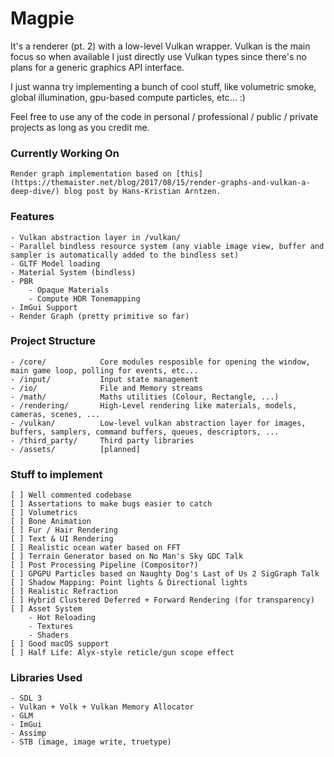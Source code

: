 # Magpie

It's a renderer (pt. 2) with a low-level Vulkan wrapper. Vulkan is the main focus so when available I just directly use Vulkan types since there's no plans for a generic graphics API interface.

I just wanna try implementing a bunch of cool stuff, like volumetric smoke, global illumination, gpu-based compute particles, etc... :)

Feel free to use any of the code in personal / professional / public / private projects as long as you credit me.

### Currently Working On
	Render graph implementation based on [this](https://themaister.net/blog/2017/08/15/render-graphs-and-vulkan-a-deep-dive/) blog post by Hans-Kristian Arntzen.

### Features
	- Vulkan abstraction layer in /vulkan/
	- Parallel bindless resource system (any viable image view, buffer and sampler is automatically added to the bindless set)
	- GLTF Model loading
	- Material System (bindless)
	- PBR
		- Opaque Materials
		- Compute HDR Tonemapping
	- ImGui Support
	- Render Graph (pretty primitive so far)

### Project Structure
	- /core/			Core modules resposible for opening the window, main game loop, polling for events, etc...
	- /input/			Input state management
	- /io/				File and Memory streams
	- /math/			Maths utilities (Colour, Rectangle, ...)
	- /rendering/		High-Level rendering like materials, models, cameras, scenes, ...
	- /vulkan/			Low-level vulkan abstraction layer for images, buffers, samplers, command buffers, queues, descriptors, ...
	- /third_party/		Third party libraries
	- /assets/			[planned]

### Stuff to implement
	[ ] Well commented codebase
	[ ] Assertations to make bugs easier to catch
	[ ] Volumetrics
	[ ] Bone Animation
	[ ] Fur / Hair Rendering
	[ ] Text & UI Rendering
	[ ] Realistic ocean water based on FFT
	[ ] Terrain Generator based on No Man's Sky GDC Talk
	[ ] Post Processing Pipeline (Compositor?)
	[ ] GPGPU Particles based on Naughty Dog's Last of Us 2 SigGraph Talk
	[ ] Shadow Mapping: Point lights & Directional lights
	[ ] Realistic Refraction
	[ ] Hybrid Clustered Deferred + Forward Rendering (for transparency)
	[ ] Asset System
		- Hot Reloading
		- Textures
		- Shaders
	[ ] Good macOS support
	[ ] Half Life: Alyx-style reticle/gun scope effect

### Libraries Used
	- SDL 3
	- Vulkan + Volk + Vulkan Memory Allocator
	- GLM
	- ImGui
	- Assimp
	- STB (image, image write, truetype)
